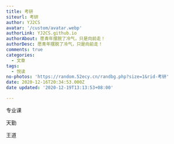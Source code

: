 ```yaml
---
title: 考研
siteurl: 考研
author: YJ2CS
avatar: '/custom/avatar.webp'
authorLink: YJ2CS.github.io
authorAbout: 愿青年摆脱了冷气，只是向前走！
authorDesc: 愿青年摆脱了冷气，只是向前走！
comments: true
categories:
  - 文章
tags:
  - 悦读
no-photos: 'https://random.52ecy.cn/randbg.php?size=1&rid-考研'
date: 2020-12-16T20:34:53.000Z
date updated: '2020-12-19T13:13:53+08:00'

---
```


专业课

天勤

王道

